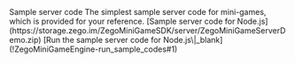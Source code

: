 <tr>
<td>Sample server code</td>
<td>The simplest sample server code for mini-games, which is provided for your reference.</td>
<td>[Sample server code for Node.js](https://storage.zego.im/ZegoMiniGameSDK/server/ZegoMiniGameServerDemo.zip)</td>
<td>[Run the sample server code for Node.js\|_blank](!ZegoMiniGameEngine-run_sample_codes#1)</td>
</tr>

